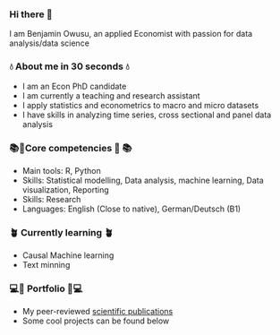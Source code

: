 
### Hi there 👋
I am Benjamin Owusu, an applied Economist with passion for data analysis/data science

### 💧 About me in 30 seconds 💧 
- I am an Econ PhD candidate
- I am currently a teaching and research assistant 
- I apply statistics and econometrics to macro and micro datasets
- I have skills in analyzing time series, cross sectional and  panel data analysis

###  📚🧠Core competencies  🧠 📚
 - Main tools: R, Python
 - Skills: Statistical modelling, Data analysis, machine learning, Data visualization, Reporting
 - Skills: Research
 - Languages: English (Close to native), German/Deutsch (B1)

###  🪴 Currently learning 🪴 
 - Causal Machine learning
 -  Text minning




###  💻🎁 Portfolio 🎁💻 
- My peer-reviewed [scientific publications](https://scholar.google.com/citations?user=OjG3HFQAAAAJ&hl=en)
- Some cool projects can be found below

<!-- 



**Benjamin-Owusu/Benjamin-Owusu** is a ✨ _special_ ✨ repository because its `README.md` (this file) appears on your GitHub profile.

Here are some ideas to get you started:

- 🔭 I’m currently working on ...
- 🌱 I’m currently learning ...
- 👯 I’m looking to collaborate on ...
- 🤔 I’m looking for help with ...
- 💬 Ask me about ...
- 📫 How to reach me: ...
- 😄 Pronouns: ...
- ⚡ Fun fact: ...
-->
